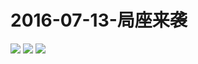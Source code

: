 # 2016-07-13-局座来袭
![](https://bilicover2016.github.io/Android/2016-07-13-局座来袭.png)
![](https://bilicover2016.github.io/PC/2016-07-13-1.jpg)
![](https://bilicover2016.github.io/PC/2016-07-13-2.jpg)